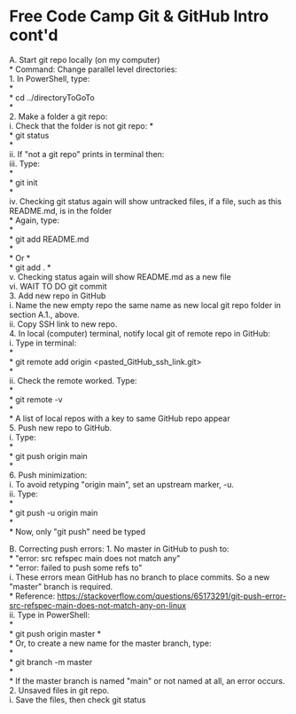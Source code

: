 # Free Code Camp Git & GitHub Intro cont'd

A. Start git repo locally (on my computer)  
    * Command:  Change parallel level directories:  
    1. In PowerShell, type:  
      *  
       * cd ../directoryToGoTo  
      *    
    2. Make a folder a git repo:  
      i. Check that the folder is not git repo:
      *  
       * git status  
      *  
      ii. If "not a git repo" prints in terminal then:  
      iii. Type:  
      *  
       * git init  
      *  
      iv. Checking git status again will show untracked files, if a file, such as this README.md, is in the folder  
      * Again, type:   
      *  
       * git add README.md  
      *   
      * Or
      *    
       * git add .
      *     
      v. Checking status again will show README.md as a new file  
      vi.  WAIT TO DO git commit    
    3. Add new repo in GitHub  
      i. Name the new empty repo the same name as new local git repo folder in section A.1., above.  
      ii. Copy SSH link to new repo.  
    4. In local (computer) terminal, notify local git of remote repo in GitHub:  
      i. Type in terminal:  
      *  
       * git remote add origin <pasted_GitHub_ssh_link.git>  
      *  
      ii. Check the remote worked. Type:  
      *  
       * git remote -v  
      *  
      * A list of local repos with a key to same GitHub repo appear  
    5. Push new repo to GitHub.  
      i. Type:  
      *  
       * git push origin main  
      *  
    6. Push minimization:  
      i. To avoid retyping "origin main", set an upstream marker, -u.  
      ii. Type:  
      *  
       * git push -u origin main  
      *  
      * Now, only "git push" need be typed  

B. Correcting push errors: 
    1. No master in GitHub to push to:  
       * "error: src refspec main does not match any"    
       * "error: failed to push some refs to"  
       i. These errors mean GitHub has no branch to place commits.  So a new "master" branch is required.  
       *  Reference: https://stackoverflow.com/questions/65173291/git-push-error-src-refspec-main-does-not-match-any-on-linux  
       ii. Type in PowerShell:  
       *  
       * git push origin master
       *  
       * Or, to create a new name for the master branch, type:  
       *  
       *  git branch -m master <yourBranchNameBUTNOTmain>  
       *    
       * If the master branch is named "main" or not named at all, an error occurs.  
    2. Unsaved files in git repo.  
        i. Save the files, then check git status

       
        
